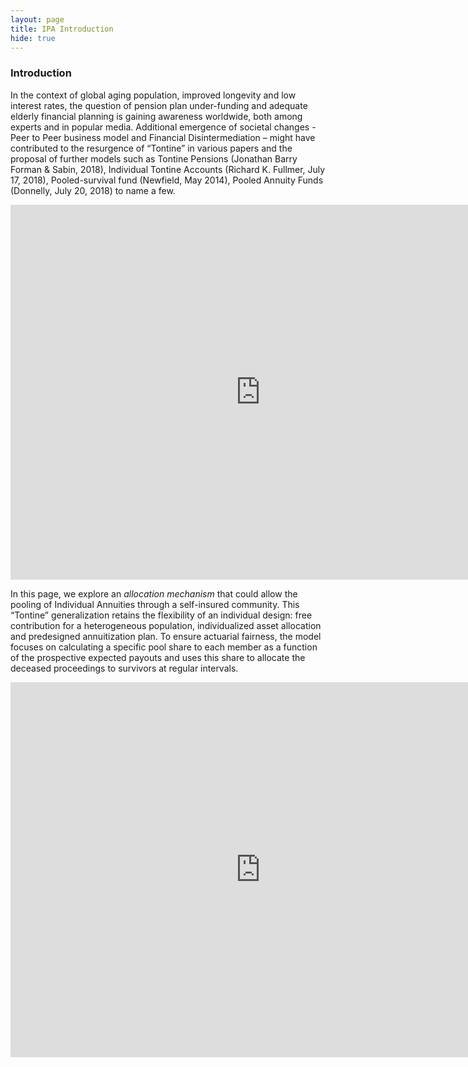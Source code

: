 ```yaml
---
layout: page
title: IPA Introduction
hide: true
---
```


### Introduction

In the context of global aging population, improved longevity and low interest rates, the question of pension plan under-funding and adequate elderly financial planning is gaining awareness worldwide, both among experts and in popular media. Additional emergence of societal changes - Peer to Peer business model and Financial Disintermediation – might have contributed to the resurgence of “Tontine” in various papers and the proposal of further models such as Tontine Pensions (Jonathan Barry Forman & Sabin, 2018), Individual Tontine Accounts (Richard K. Fullmer, July 17, 2018), Pooled-survival fund (Newfield, May 2014), Pooled Annuity Funds (Donnelly, July 20, 2018) to name a few.


<iframe width="800" height="600" src="https://app.powerbi.com/view?r=eyJrIjoiMTRlMmFlY2QtMTkwZS00ODA1LWIzYzAtYzc1YTJlNWI2NzA1IiwidCI6IjY3ZGRhZjBiLTM5MGUtNDFkMy1iNDE1LTQ2MGU5M2NiYWFlNyIsImMiOjEwfQ%3D%3D" frameborder="0" allowFullScreen="true"></iframe>

In this page, we explore an *allocation mechanism* that could allow the pooling of Individual Annuities through a self-insured community. This “Tontine” generalization retains the flexibility of an individual design: free contribution for a heterogeneous population, individualized asset allocation and predesigned annuitization plan. To ensure actuarial fairness, the model focuses on calculating a specific pool share to each member as a function of the prospective expected payouts and uses this share to allocate the deceased proceedings to survivors at regular intervals.


<iframe width="800" height="600" src="https://app.powerbi.com/view?r=eyJrIjoiNjMwNDdkZmEtNzQ1OC00ODllLTkyMmMtZTBmOWFhNDRlMDgzIiwidCI6IjY3ZGRhZjBiLTM5MGUtNDFkMy1iNDE1LTQ2MGU5M2NiYWFlNyIsImMiOjEwfQ%3D%3D" frameborder="0" allowFullScreen="true"></iframe>
